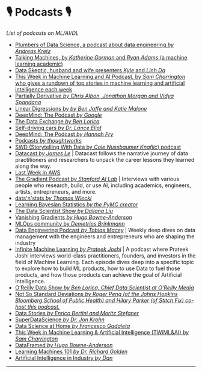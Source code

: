 
# 🎙 Podcasts 🎙
*List of podcasts on ML/AI/DL*

- [Plumbers of Data Science, a podcast about data engineering *by Andreas Kretz*](https://anchor.fm/andreaskayy)
- [Talking Machines, by  *Katherine Gorman* and *Ryan Adams* (a machine learning academic)](https://www.thetalkingmachines.com/)
- [Data Skeptic, husband and wife presenters *Kyle* and *Linh Da*](https://dataskeptic.com/)
- [This Week in Machine Learning and AI Podcast, by *Sam Charrington* who gives a rundown of top stories in machine learning and artificial intelligence each week](https://twimlai.com/)
- [Partially Derivative *by Chris Albon, Jonathon Morgan and Vidya Spandana*](https://machinelearningmastery.com/machine-learning-podcasts/)
- [Linear Digressions by *by Ben Jaffe and Katie Malone*](https://lineardigressions.com/)
- [DeepMind: The Podcast *by Google*](https://deepmind.com/learning-resources/deepmind-the-podcast)
- [The Data Exchange *by Ben Lorica* ](https://thedataexchange.media/)
- [Self-driving cars *by Dr. Lance Eliot*](https://ai-selfdriving-cars.libsyn.com/website)
- [DeepMind: The Podcast *by Hannah Fry*](https://link.chtbl.com/DeepMind)
- [Podcasts *by thoughtworks*](https://www.thoughtworks.com/insights/podcasts)
- [SWD (Storytelling With Data by *Cole Nussbaumer Knaflic*) podcast](https://www.storytellingwithdata.com/podcast)
- [Datacast *by James Le*](https://datacast.simplecast.com/) | Datacast follows the narrative journey of data practitioners and researchers to unpack the career lessons they learned along the way.
- [Last Week in AWS](https://www.lastweekinaws.com/podcast/screaming-in-the-cloud/)
- [The Gradient Podcast *by Stanford AI Lab*](https://thegradientpub.substack.com/s/podcast/archive?sort=new) | Interviews with various people who research, build, or use AI, including academics, engineers, artists, entrepreneurs, and more.
- [dats'n'stats *by Thomas Wiecki*](https://www.pydata-podcast.com/)
- [Learning Bayesian Statistics *by the PyMC creator*](https://www.youtube.com/channel/UCAwVseuhVrpJFfik_cMHrhQ/videos)
- [The Data Scientist Show *by Daliana Liu*](https://www.youtube.com/c/thedatascientistshow/videos)
- [Vanishing Gradients *by Hugo Bowne-Anderson*](https://vanishinggradients.fireside.fm/episodes)
- [MLOps community by *Demetrios Brinkmann*](https://podcasts.apple.com/us/podcast/mlops-community/id1505372978)
- [Data Engineering Podcast *by Tobias Macey*](https://www.dataengineeringpodcast.com/) | Weekly deep dives on data management with the engineers and entrepreneurs who are shaping the industry 
- [Infinite Machine Learning *by Prateek Joshi*](https://podcasts.apple.com/us/podcast/infinite-machine-learning/id1615142314) | A podcast where Prateek Joshi interviews world-class practitioners, founders, and investors in the field of Machine Learning. Each episode dives deep into a specific topic to explore how to build ML products, how to use Data to fuel those products, and how those products can achieve the goal of Artificial Intelligence.
- [O’Reilly Data Show *by Ben Lorica, Chief Data Scientist at O’Reilly Media*](https://www.oreilly.com/radar/topics/oreilly-data-show-podcast/)
- [Not So Standard Deviations *by Roger Peng (of the Johns Hopkins Bloomberg School of Public Health) and Hilary Parker (of Stitch Fix) co-host this podcast.*](https://nssdeviations.com/)
- [Data Stories *by Enrico Bertini and Moritz Stefaner*](https://datastori.es/)
- [SuperDataScience *by Dr. Jon Krohn*](https://www.superdatascience.com/podcast/)
- [Data Science at Home *by Francesco Gadaleta*](https://datascienceathome.com/)
- [This Week in Machine Learning & Artificial Intelligence (TWiML&AI) *by Sam Charrington*](https://twimlai.com/)
- [DataFramed *by Hugo Bowne-Anderson*](https://www.datacamp.com/podcast)
- [Learning Machines 101 *by Dr. Richard Golden*](https://www.learningmachines101.com/)
- [Artificial Intelligence in Industry *by Dan*](https://techemergence.libsyn.com/)
***
